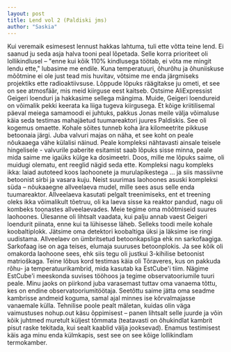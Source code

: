 ```yaml
---
layout: post
title: Lend vol 2 (Paldiski jms)
author: "Saskia"
---
```


Kui veremaik esimesest lennust hakkas lahtuma, tuli ette võtta teine lend. Ei saanud ju seda asja halva tooni peal lõpetada. Selle korra prioriteet oli lollikindlusel – "enne kui kõik 110% kindlusega töötab, ei võta me mingit lendu ette," lubasime me endile. Kuna temperatuuri, õhurõhu ja õhuniiskuse mõõtmine ei ole just tead mis huvitav, võtsime me enda järgmiseks projektiks ette radioaktiivsuse. Lõppude lõpuks räägitakse ju ometi, et see on see atmosfäär, mis meid kiirguse eest kaitseb. Ostsime AliExpressist Geigeri loenduri ja hakkasime sellega mängima. Muide, Geigeri loendureid on võimalik pekki keerata ka liiga tugeva kiirgusega. Et kõige kriitilisemal päeval meiega samamoodi ei juhtuks, pakkus Jonas meile välja võimaluse käia seda testimas mahajäetud tuumareaktori juures Paldiskis. 
See oli kogemus omaette. Kohale sõites tunneb koha ära kilomeetrite pikkuse betoonaia järgi. Juba valvuri majas on näha, et see koht on peale nõukaaega vähe külalisi näinud. Peale kompleksi nähtavasti ainsale teisele hingelisele - valvurile paberite esitamist saab lõpuks sisse minna, peale mida saime me igaüks külge ka dosimeetri. Doos, mille me lõpuks saime, oli muidugi olematu, ent reeglid nägid seda ette.
Kompleksi nagu kompleks ikka: laiad autoteed koos laohoonete ja murulapikestega ... ja siis massiivne betoonist sirbi ja vasara kuju. 
Neist suurimas laohoones asuski kompleksi süda – nõukaaegne allveelaeva mudel, mille sees asus selle enda tuumareaktor. Allveelaeva kasutati pelgalt treenimiseks, ent et treening oleks ikka võimalikult tõetruu, oli ka laeva sisse ka reaktor pandud, nagu oli kombeks toonastes allveelaevades.
Meie tegime oma mõõtmiseid suures laohoones. Ülesanne oli lihtsalt vaadata, kui palju annab vaest Geigeri loendurit piinata, enne kui ta lühisesse läheb. Selleks toodi meile kohale koobaltiplokk. Jätsime oma detektori koobaltiga üksi ja läksime ise ringi uudistama. Allveelaev on ümbritsetud betoonkapsliga ehk nn sarkofaagiga. Sarkofaag ise on aga teises, elumaja suuruses betoonplokis. Ja see kõik oli omakorda laohoone sees, ehk siis tegu oli justkui 3-kihilise betoonist matrioškaga. 
Teine lõbus kord testimas käia oli Tõraveres, kus on pakkuda rõhu- ja temperatuurikambrid, mida kasutab ka EstCube'i tiim. Nägime EstCube'i meeskonda suvises tööhoos ja tegime observatooriumile tuuri peale. Minu jaoks on piirkond juba varasemast tuttav oma vanaema tõttu, kes on endine observatooriumitöötaja. Seetõttu saime jätta oma seadme kambrisse andmeid koguma, samal ajal minnes ise kõrvalmajasse vanaemale külla. Tehnilise poole pealt mäletan, kuidas olin väga vaimustuses nohup.out käsu õppimisest – panen lihtsalt selle juurde ja võin kõik juhtmed muretult küljest tõmmata (teatavasti on õhukindlat kambrit pisut raske tekitada, kui sealt kaablid välja jooksevad). 
Enamus testimisest käis aga minu enda külmkapis, sest see on see kõige lollikindlam termokamber. 
